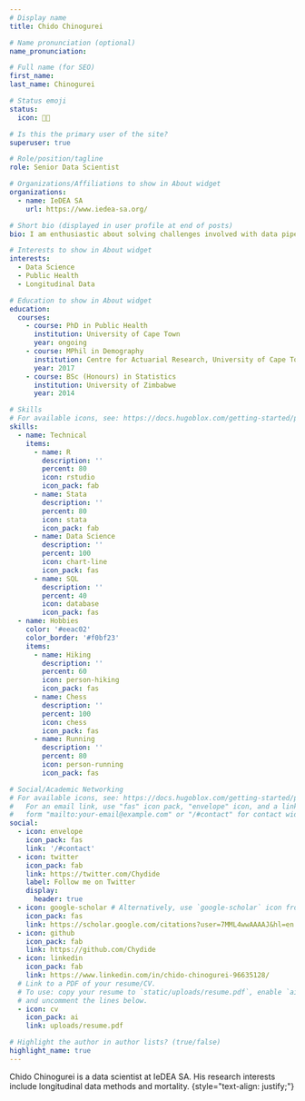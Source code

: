 ```yaml
---
# Display name
title: Chido Chinogurei

# Name pronunciation (optional)
name_pronunciation:

# Full name (for SEO)
first_name: 
last_name: Chinogurei

# Status emoji
status:
  icon: 🏃🏽

# Is this the primary user of the site?
superuser: true

# Role/position/tagline
role: Senior Data Scientist

# Organizations/Affiliations to show in About widget
organizations:
  - name: IeDEA SA
    url: https://www.iedea-sa.org/

# Short bio (displayed in user profile at end of posts)
bio: I am enthusiastic about solving challenges involved with data pipelines from different systems with a keen focus on routine data maintenance for various public health systems and longitudinal methods in data analysis of public health issues.

# Interests to show in About widget
interests:
  - Data Science
  - Public Health
  - Longitudinal Data

# Education to show in About widget
education:
  courses:
    - course: PhD in Public Health
      institution: University of Cape Town
      year: ongoing
    - course: MPhil in Demography 
      institution: Centre for Actuarial Research, University of Cape Town
      year: 2017
    - course: BSc (Honours) in Statistics
      institution: University of Zimbabwe
      year: 2014

# Skills
# For available icons, see: https://docs.hugoblox.com/getting-started/page-builder/#icons
skills:
  - name: Technical
    items:
      - name: R
        description: ''
        percent: 80
        icon: rstudio
        icon_pack: fab
      - name: Stata
        description: ''
        percent: 80
        icon: stata
        icon_pack: fab      
      - name: Data Science
        description: ''
        percent: 100
        icon: chart-line
        icon_pack: fas
      - name: SQL
        description: ''
        percent: 40
        icon: database
        icon_pack: fas
  - name: Hobbies
    color: '#eeac02'
    color_border: '#f0bf23'
    items:
      - name: Hiking
        description: ''
        percent: 60
        icon: person-hiking
        icon_pack: fas
      - name: Chess
        description: ''
        percent: 100
        icon: chess
        icon_pack: fas
      - name: Running
        description: ''
        percent: 80
        icon: person-running
        icon_pack: fas

# Social/Academic Networking
# For available icons, see: https://docs.hugoblox.com/getting-started/page-builder/#icons
#   For an email link, use "fas" icon pack, "envelope" icon, and a link in the
#   form "mailto:your-email@example.com" or "/#contact" for contact widget.
social:
  - icon: envelope
    icon_pack: fas
    link: '/#contact'
  - icon: twitter
    icon_pack: fab
    link: https://twitter.com/Chydide
    label: Follow me on Twitter
    display:
      header: true
  - icon: google-scholar # Alternatively, use `google-scholar` icon from `ai` icon pack
    icon_pack: fas
    link: https://scholar.google.com/citations?user=7MML4wwAAAAJ&hl=en
  - icon: github
    icon_pack: fab
    link: https://github.com/Chydide
  - icon: linkedin
    icon_pack: fab
    link: https://www.linkedin.com/in/chido-chinogurei-96635128/
  # Link to a PDF of your resume/CV.
  # To use: copy your resume to `static/uploads/resume.pdf`, enable `ai` icons in `params.yaml`,
  # and uncomment the lines below.
  - icon: cv
    icon_pack: ai
    link: uploads/resume.pdf

# Highlight the author in author lists? (true/false)
highlight_name: true
---
```


Chido Chinogurei is a data scientist at IeDEA SA. His research interests include longitudinal data methods and mortality.
{style="text-align: justify;"}
